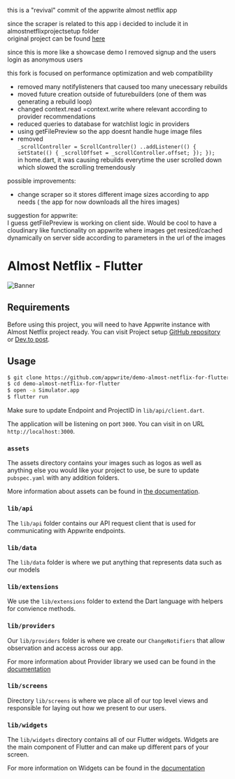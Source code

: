 this is a "revival" commit of the appwrite almost netflix app

since the scraper is related to this app i decided to include it in almostnetflixprojectsetup folder  
original project can be found [here](https://github.com/Meldiron/almost-netflix-project-setup)

since this is more like a showcase demo I removed signup and the users login as anonymous users

this fork is focused on performance optimization and web compatibility

- removed many notifylisteners that caused too many unecessary rebuilds
- moved future creation outside of futurebuilders (one of them was generating a rebuild loop)
- changed context.read =context.write where relevant according to provider recommendations
- reduced queries to database for watchlist logic in providers
- using getFilePreview so the app doesnt handle huge image files
- removed  
   `_scrollController = ScrollController()
   ..addListener(() {
   setState(() {
   _scrollOffset = _scrollController.offset;
   });
   }); `  
   in home.dart, it was causing rebuilds everytime the user scrolled
   down which slowed the scrolling tremendously

possible improvements:

- change scraper so it stores different image sizes according to app
   needs ( the app for now downloads all the hires images)

suggestion for appwrite:  
I guess getFilePreview is working on client side. Would be cool to have
a cloudinary like functionality on appwrite where images get resized/cached
dynamically on server side according to parameters in the url of the
images

# Almost Netflix - Flutter

![Banner](readme_banner.png)

## Requirements

Before using this project, you will need to have Appwrite instance with Almost Netflix project ready. You can visit Project setup [GitHub repository](https://github.com/Meldiron/almost-netflix-project-setup) or [Dev.to post](https://dev.to/appwrite/did-we-just-build-a-netflix-clone-with-appwrite-28ok).

## Usage

```bash
$ git clone https://github.com/appwrite/demo-almost-netflix-for-flutter.git
$ cd demo-almost-netflix-for-flutter
$ open -a Simulator.app
$ flutter run
```

Make sure to update Endpoint and ProjectID in `lib/api/client.dart`.

The application will be listening on port `3000`. You can visit in on URL `http://localhost:3000`.

### `assets`

The assets directory contains your images such as logos as well as anything else you would like your project to use, be sure to update `pubspec.yaml` with any addition folders.

More information about assets can be found in [the documentation](https://docs.flutter.dev/development/ui/assets-and-images).

### `lib/api`

The `lib/api` folder contains our API request client that is used for communicating with Appwrite endpoints.

### `lib/data`

The `lib/data` folder is where we put anything that represents data such as our models

### `lib/extensions`

We use the `lib/extensions` folder to extend the Dart language with helpers for convience methods.

### `lib/providers`

Our `lib/providers` folder is where we create our `ChangeNotifiers` that allow observation and access across our app.

For more information about Provider library we used can be found in the [documentation](https://pub.dev/packages/provider)

### `lib/screens`

Directory `lib/screens` is where we place all of our top level views and responsible for laying out how we present to our users.

### `lib/widgets`

The `lib/widgets` directory contains all of our Flutter widgets. Widgets are the main component of Flutter and can make up different pars of your screen.

For more information on Widgets can be found in the [documentation](https://docs.flutter.dev/reference/widgets)
